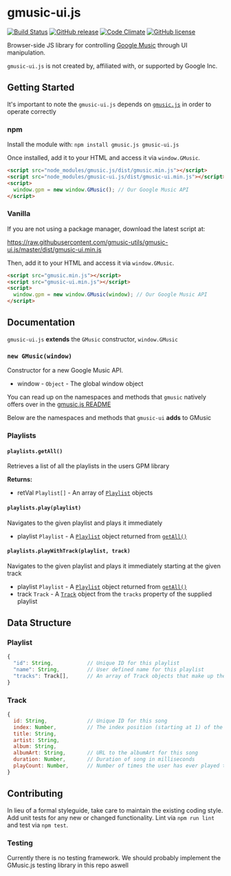 # gmusic-ui.js
[![Build Status](https://travis-ci.org/gmusic-utils/gmusic-ui.js.svg?branch=master)](https://travis-ci.org/gmusic-utils/gmusic-ui.js)
[![GitHub release](https://img.shields.io/github/tag/gmusic-utils/gmusic-ui.js.svg)]()
[![Code Climate](https://img.shields.io/codeclimate/github/gmusic-utils/gmusic-ui.js.svg)]()
[![GitHub license](https://img.shields.io/github/license/gmusic-utils/gmusic-ui.js.svg)]()

Browser-side JS library for controlling [Google Music][] through UI manipulation.

[Google Music]: https://play.google.com/music/

`gmusic-ui.js` is not created by, affiliated with, or supported by Google Inc.

[Google Music]: https://play.google.com/music/listen

## Getting Started
It's important to note the `gmusic-ui.js` depends on [`gmusic.js`](https://github.com/gmusic-utils/gmusic.js) in order to operate correctly

### npm
Install the module with: `npm install gmusic.js gmusic-ui.js`

Once installed, add it to your HTML and access it via `window.GMusic`.

```html
<script src="node_modules/gmusic.js/dist/gmusic.min.js"></script>
<script src="node_modules/gmusic-ui.js/dist/gmusic-ui.min.js"></script>
<script>
  window.gpm = new window.GMusic(); // Our Google Music API
</script>
```

### Vanilla
If you are not using a package manager, download the latest script at:

https://raw.githubusercontent.com/gmusic-utils/gmusic-ui.js/master/dist/gmusic-ui.min.js

Then, add it to your HTML and access it via `window.GMusic`.

```html
<script src="gmusic.min.js"></script>
<script src="gmusic-ui.min.js"></script>
<script>
  window.gpm = new window.GMusic(window); // Our Google Music API
</script>
```

## Documentation
`gmusic-ui.js` **extends** the `GMusic` constructor, `window.GMusic`

### `new GMusic(window)`
Constructor for a new Google Music API.

- window - `Object` -  The global window object

You can read up on the namespaces and methods that `gmusic` natively offers over in the [gmusic.js README](https://github.com/gmusic-utils/gmusic.js/blob/master/README.md#documentation)

Below are the namespaces and methods that `gmusic-ui` **adds** to GMusic

### Playlists

#### `playlists.getAll()`
Retrieves a list of all the playlists in the users GPM library

**Returns:**
- retVal `Playlist[]` - An array of [`Playlist`](#playlist) objects

#### `playlists.play(playlist)`
Navigates to the given playlist and plays it immediately

- playlist `Playlist` - A [`Playlist`](#playlist) object returned from [`getAll()`](#playlistsgetall)

#### `playlists.playWithTrack(playlist, track)`
Navigates to the given playlist and plays it immediately starting at the given track

- playlist `Playlist` - A [`Playlist`](#playlist) object returned from [`getAll()`](#playlistsgetall)
- track `Track` - A [`Track`](#track) object from the `tracks` property of the supplied playlist

## Data Structure

### Playlist

```js
{
  "id": String,           // Unique ID for this playlist
  "name": String,         // User defined name for this playlist
  "tracks": Track[],      // An array of Track objects that make up the playlist
}
```

### Track

```js
{
  id: String,             // Unique ID for this song
  index: Number,          // The index position (starting at 1) of the track in the object that is storing a collection of tracks E.g. A Playlist
  title: String,
  artist: String,
  album: String,
  albumArt: String,       // URL to the albumArt for this song
  duration: Number,       // Duration of song in milliseconds
  playCount: Number,      // Number of times the user has ever played the song
}
```

## Contributing
In lieu of a formal styleguide, take care to maintain the existing coding style. Add unit tests for any new or changed functionality. Lint via `npm run lint` and test via `npm test`.

### Testing
Currently there is no testing framework.  We should probably implement the GMusic.js testing library in this repo aswell
